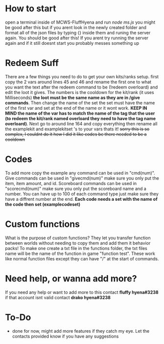 # How to start
open a terminal inside of MCWS-FluffHyena and run *node ms.js* 
you might be good after this but if you arent look in the newly created folder and format all of the json files by typing {} inside them and runing the server again. 
You should be good after this! If you arent try running the server again and if it still doesnt start you probably messes something up

# Redeem Suff
There are a few things you need to do to get your own kits/ranks setup. first copy the 2 vars around lines 45 and 46 and rename the first one to what you want the text after 
the redeem command to be (!redeem overloard) and edit the loot it gives. The numbers is the cooldown for the kit/rank (it uses Milliseconds) **the loot must be the same name as they are in /give commands**. Then change the name of the set the set must have the name of the first var and set at the end of the name or it wont work. **KEEP IN MIND the name of the var has to match the name of the tag that the user (to redeem the kit/rank named overloard they need to have the tag name overloard)**. Next go to around line 164 and copy everything then rename all the examplekit and examplekitset 's to your vars thats it! ~~sorry this is so complex, I couldnt do it how I did it like codes bc there needed to be a cooldown~~

# Codes
To add more copy the example any command can be used in "cmd(num)". Give commands can be used in "givecmd(num)" make sure you only put the item, 
item amount, and id. Scoreboard commands can be used in "scorecmd(num)" make sure you only put the scoreboard name and a number.
You can have up to 100 of each command type just make sure they have a diffrent number at the end. **Each code needs a set with the name of the code then set 
(examplecodeset)** 

# Custom functions
What is the purpose of custom functions? They let you transfer function between worlds without needing to copy them and add them it behavior packs! To make one create a txt file in the functions folder, the txt files name will be the name of the function in game "function test". These work like normal function files except they can have "/" at the start of commands.

# Need help, or wanna add more?
If you need any help or want to add more to this contact **fluffy hyena#3238** if that account isnt valid contact **drako hyena#3238**

# To-Do
- done for now, might add more features if they catch my eye. Let the contacts provided know if you have any suggestions
